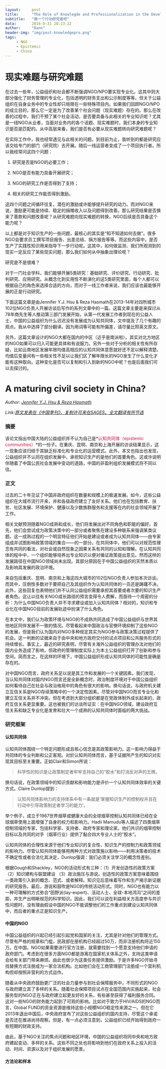 ```yaml
---
layout:     post
title:      "The Role of Knowlegde and Professionalization in the Development of NGOs"
subtitle:   "做一个行动研究者吧"
data:       2016-8-31 20:23:22
author:     "Dann"
header-img: "img/post-knowledgepro.png"
tags:
     - NGO
     - Epistemic
     - China
---
```


# 现实难题与研究难题

在过去一些年，公益组织和社会都不断强调NGO/NPO要实现专业化。这其中则大部分强化了财务管理的专业化，包括透明的财务支出和公示制度等等。但关于公益组织在自身业务中的专业性却只局限在一些特殊项目内。如果我们回顾NGO/NPO的成立目的，那么它一定是为了改善某个社会问题（现实难题）存在的。那么在改善的过程中，我们干预了某个社会活动，是否要具备与此相关的专业知识呢？尤其是一线NGO从业者，当面对业务内的各个话题、现实难题时，我们本身的专业知识是否是匹配的。从中高层来看，我们是否有必要从现实难题转向研究难题呢？

在实际工作中，我也经常遇见与此相关的问题。到目前为止，我听到的都是研究应该交给专门的部门（研究院）去开展。随后一线运营者变成了一个项目执行者。所以我经常问这四个问题：

1. 研究是否是NGO的必要工作；

2. NGO是否有能力具备开展研究；

3. NGO的研究工作是否得到了支持；

4. 相关的研究工作能否得到激励。

这四个问题之间循环往复。潜在的激励或许能够提升研究的动力。而对NGO来说，激励更可能是持续、稳定的捐赠收入以及问题得到改善。那么研究结果是否换来了善款和问题改善呢？从研究难题向现实难题的转换，NGO后续是否具备这个能力呢？

以上都是对于知识生产的一些问题，最核心的其实是“知不知道如何去做”。很多NGO会要求员工撰写项目报告、出差总结、捐方报告等等。而这些内容中，是否生产了实践性知识用来指导下一步行动呢。这其中，如何做监测、我们所观测到的现实一定反应了某些现实问题，那么我们如何从中抽象出理论呢？

研究是不是很难？

对于一门社会学科，我们能够开展5类研究：基础研究、评价研究、行动研究、批判研究、应用研究。从概念化到实用性不断演化的这5类研究里面，每个人都可以根据自己的角色来选择合适的方向，而对于一线工作者来说，我们应该也最能够开展的正是行动研究。

下面这篇文章是由Jennifer Y.J. Hsu & Reza Hasmath在2013-14年对四所城市102位NGO负责人开展访谈后写作的系列文章中的一篇。这篇文章主要是来探讨从78年商先生等人推动第三部门发展开始，从第一代发展工作者到现在的公益人士，中国的公益组织为什么迟迟没有发展成为认知共同体，文中提及了几个有趣的观点。我从中选择了部分翻译。因为用词等可能有所偏差，请尽量比照英文原文。

另外，这篇文章设计的NGO大都在国内的中区（近乎是南派啦）。其实对北方地区的NGO如果可以归入可能更具体和有说服力。另外一些对于分析的相关性有所存疑，比如云南地区发展年限均值高相应的认知共同体意愿就好还不足以解释清楚。均值后变量间有一些相关性不足以让我们区了解年限长的NGO发生了什么变化才能有这种取向。这种变化是否可以复制和引入到新的NGO中呢？也是后面我们可以去探讨的。

# A maturing civil society in China?   

_Author: <a href="mailto:jenniferhsu@cantab.net">Jennifer Y.J. Hsu & Reza Hasmath</a>_

_Link:<a href="/attach/A-maturing-civil-society-in-China.pdf">原文发表在《中国季刊》，复制许可来在SAGES。全文翻译有所节选</a>_

### 摘要
该论文指出中国大陆的公益组织并不认为自己是*<font color="Crimson">认知共同体（epistemic communities）</font>*的一份子。在重庆、昆明、南京和上海开展的访谈结果显示，这一现象应该归结于其缺乏标准化和专业化的运营模式。此外，本文也指出也发现，公益组织并不认同在组织发展中，承担知识生产的是他们的首要角色。这或许说明伴随着了中国公民社会发展中变动的道路，中国的非盈利组织发展模式将不同以往。

### 正文
过去的二十年见证了中国非政府组织在数量和规模上的极速发展。如今，这些公益组织在大城市流行开来，并和各级政府建立了友好关系。他们也在包括教育、扶贫、社区发展、环境保护、健康以及少数族群服务和支援等在内的社会领域开展了工作。

相关文献预测随着NGO成熟和成长，他们将发展出对不同角色和职能的偏好。首先，他们会尝试成为政策决策中的一部分或者聚焦在建设多种联系来强调某类议题。这一成熟过程的一个明显特征他们开始是建设或者成为认知共同体——由专家组成并试图影响政策领域的集合——的一部分。在共同体中，他们可以对规范性理念有共同的看法，对社会或自然现象之因果关系有共同的认知和理解。在认知共同体的程中中，一个组织能够培养出专业知识以便对循证政策提出意见。然而这样的发展路径在中国NGO领域尚未出现。其部分原因在于中国公益组织的天然本质以及影响其发展的政治环境。

来自包括重庆、昆明、南京和上海这四大城市的102位NGO负责人参加本次访谈。而其中，压倒性多数对于要把自己及其组织作为认知共同体的一员还是踌躇不决。此外，这些回复也表明他们并不认同公益组织需要承担其首要或者次要的知识生产者角色。这让以往有关NGO成长路径的预言变得令人费解，而亟待一个周密的分析：为什么中国NGO负责人并不寻求建设或加入认知共同体？相对的，知识和专业化在中国NGO目前的发展轨迹中扮演了什么角色。

在本文中，我们认为政策环境与NGO的不成熟共同造成了中国公益组织与世界其他地区同伴发展不一致的情况。尽管看起来中国政治与官僚环境抑制了这些NGO的发展，但是我们认为国内对NGO多种规定其实为NGO参与政策决策过程提供了机会。这一判断的证据来自于由中央和地方政府交付的试点项目和公共服务形式的持续增长。事实上，最近的研究表明，尽管有关海外公益组织的管理办法对他们的国内业务造成了影响，但政府的管理制度实际上为本土公益组织打开了创新和参与空间。简而言之，在这样的环境下，中国公益组织形成认知共同体的可能性是确是存在的。

对中国NGO而言，政府关系足以说是其工作和发展的一个关键因素。我们发现，当认知共同体对国内NGO而言还是全新概念时，政治制度环境对于中国公益组织如何看待自己在社会与政治格局中的角色有很大的影响。换句话说，与政府机关建立互信关系是NGO存续策略中的一个决定性因素。尽管对中国NGO而言专业化和建立互信关系并不冲突。但在考虑到大部分组织都是在党政体制外成长起来的，政府互信关系更显重要。这也被我们的访谈所证实：在中国NGO领域，建设政府互信关系和缺乏专业化是发育和壮大一个成熟的认知共同体时面临的两大挑战。

### 研究框架

#### 认知共同体

认知共同体围绕一个特定问题形成且核心信念是其政策影响力。这一影响力得益于共同体的专业判断和公正客观。对於认知共同体而言，基于证据所产生的知识对实现其目标至关重要。正如Clair和Simon所说：

> 科学性的知识是让政策制定者牢牢支持自己的“胶水”和打消反对声的王牌。

换句话说，在政策领域中的知识贡献和影响能力是评价一个认知共同体效率的关键方式。Claire Dunlop提到：

> 认知共同体影响力的支持体系中有一条就是‘掌握知识生产的控制权并且在行动中引导政策制定者学习的能力’。

举个例子，成立于1967世界烟草或健康大会的全球烟草控制认知共同体已经在全球烟草使用上面增强了自身的权力和影响力。Hadii Mamudu等人描述了四类烟草控制领域的专家，包括科学家、支持者、政府专家和理论家。他们共识的烟草控制目标以及共同的对手（烟草行业）提供了黏合四大专业人士的“胶水”。

认知共同体的合理性来源于他们专业知识的复合性、知识生产的控制力和政策领域的影响力。尽管认知共同体能够用两种方式对政策施以影响——利用决策者的技术不确定性或者合法化其决定，Dunlop强调：我们必须关注学习的概念性差别。

根据Gough和Shackley，NGO的活动形式有三种：（1）开发创造性的政策方案 （2）知识建构与联盟建设 （3）政治施压与游说。创造性的政策方案意味着围绕一类政策引入新的概念、范式、或者解释。知识见后意味着写作和生产揭示新证据的研究报告。最后，游说和鼓吹是NGO的传统活动形式。同时，NGO也有能力以一种可理解的方式弥合“田野派(lay-expert)、活动人士、全球-本地鸿沟”之间的差距，并生产出明晰规范的科学知识。因此，我们可以说在利益相关方高度参与共识性问题时，没有理由假设中国的NGO不能调整他们的工作重点到建设认知共同体中，而后者的重点正是知识生产。

#### 中国的NGO

中国公益组织的兴起已经引起引起党和国家的关注，尤其是针对他们的管理方式。尽管有严格的规章和门槛，民政部在册机构已经超过50万，而非注册机构将近150万。在中国，NGO如果需要进行官方注册，就需要找到一个愿意支持他们申请的政府部门。考虑到在很多方面NGO都是游离在国家机关体系之外，支持这类申请会给有关部门带来麻烦。由此也很少为这类任务提供激励。于是许多NGO开始寻找替换方式注册成为一家合法机构。比如他们会在工商管理部门注册成一个营利机构但却按照非营利的方式运作。

随着从中央政府鼓励更广泛的社会力量参与到社会保障服务中，不同形式的NGO与政府建立其了多样的关系。随着社会保障项目试点在全国范围内实施起来，社会服务型的NGO正在与政府建立起更友好的关系，有些甚至获得了福利服务合同。这对一些NGO的财务能力起到了可观的影响。比如对于致力于HIV/AIDS的NGO而言，Global FUND的资金资源是维持这些小规模NGO稳定性来源之一。但在它2013年退出中国后，中央政府宣布了对这些公益组织的国内支持，尽管这个承诺是否还在推进尚待观察。但是，有一点必须注意到，公益组织已经开始得到政府一些短期的财政支持。

由此，基于NGO关注的焦点问题和地区环境，中国的公益组织将同中央和地方政府建起变动、多样的关系。这些不同之处也将影响到他们在政府关系上投入的活动、时间、资源以及对于组织发展的愿景。

#### 方法论和样本










